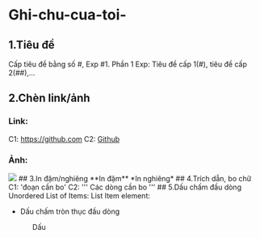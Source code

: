 # Ghi-chu-cua-toi-
## 1.Tiêu đề
Cấp tiêu đề bằng số #, Exp #1. Phần 1
Exp: Tiêu đề cấp 1(#), tiêu đề cấp 2(##),...
## 2.Chèn link/ảnh 
### Link:
C1: https://github.com
C2: [Github](https://github.com)
### Ảnh: 
<img src="link anh">
## 3.In đậm/nghiêng
**In đậm**
*In nghiêng*
## 4.Trích dẫn, bo chữ 
C1: 'đoạn cần bo'
C2: 
'''
Các dòng cần bo
'''
## 5.Dấu chấm đầu dòng
Unordered List of Items: 
List Item element: 
<ul>
<li>Dấu chấm tròn thục đầu dòng</li>
<ol>Dấu</ol>
</ul>
